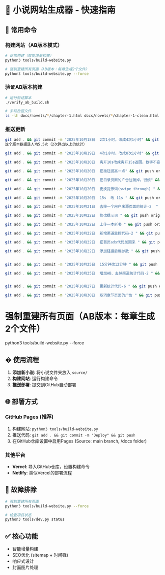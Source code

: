 # 🎉 小说网站生成器 - 快速指南

## 🚀 常用命令

### 构建网站（AB版本模式）
```bash
# 正常构建（智能增量构建）
python3 tools/build-website.py

# 强制重建所有页面（AB版本：每章生成2个文件）
python3 tools/build-website.py --force
```

### 验证AB版本构建
```bash
# 运行验证脚本
./verify_ab_build.sh

# 手动检查文件
ls -lh docs/novels/*/chapter-1.html docs/novels/*/chapter-1-clean.html
```

### 推送更新
```bash
git add . && git commit -m "2025年10月18日  2次1小时，改成4次1小时" && git push origin main
这个版本数据是人均5.5次（2次弹出以上的统计）

git add . && git commit -m "2025年10月19日  4次1小时，改成8次1小时" && git push origin main

git add . && git commit -m "2025年10月20日  离开10s改成离开15s返回，数字不变" && git push origin main

git add . && git commit -m "2025年10月20日  把按钮提高一点" && git push origin main

git add . && git commit -m "2025年10月20日  把目录页面的广告注销掉，很烦" && git push origin main

git add . && git commit -m "2025年10月20日  更换提示词(swipe through) " && git push origin main

git add . && git commit -m "2025年10月20日  15s  改 11s " && git push origin main

git add . && git commit -m "2025年10月21日  去掉一个用户来源页面的统计-2  " && git push origin main

git add . && git commit -m "2025年10月22日  修改提示词 " && git push origin main

git add . && git commit -m "2025年10月22日  上传一本新书 " && git push origin main

git add . && git commit -m "2025年10月22日  新增渠道监控代码-2 " && git push origin main

git add . && git commit -m "2025年10月22日  把首页ads代码加回来 " && git push origin main

git add . && git commit -m "2025年10月22日  添加链接后缀参数 " && git push origin main


git add . && git commit -m "2025年10月25日  15分钟改12分钟 " && git push origin main

git add . && git commit -m "2025年10月25日  增加AB、去掉渠道统计代码-2 " && git push origin main


git add . && git commit -m "2025年10月27日  更新统计代码-6 " && git push origin main

git add . && git commit -m "2025年10月30日  取消章节页面的广告 " && git push origin main
```

# 强制重建所有页面（AB版本：每章生成2个文件）
python3 tools/build-website.py --force

## � 使用流程

1. **添加新小说**: 将小说文件夹放入 `source/`
2. **构建网站**: 运行构建命令
3. **推送部署**: 提交到GitHub自动部署

## 🌐 部署方式

### GitHub Pages (推荐)
1. 构建网站: `python3 tools/build-website.py`
2. 推送代码: `git add . && git commit -m "Deploy" && git push`
3. 在GitHub仓库设置中启用Pages (Source: main branch, /docs folder)

### 其他平台
- **Vercel**: 导入GitHub仓库，设置构建命令
- **Netlify**: 类似Vercel的部署流程

## 🔧 故障排除























```bash
# 强制重建所有页面
python3 tools/build-website.py --force

# 检查项目状态
python3 tools/dev.py status
```

## ✅ 核心功能
- 智能增量构建
- SEO优化 (sitemap + 时间戳)
- 响应式设计
- 封面图片处理
